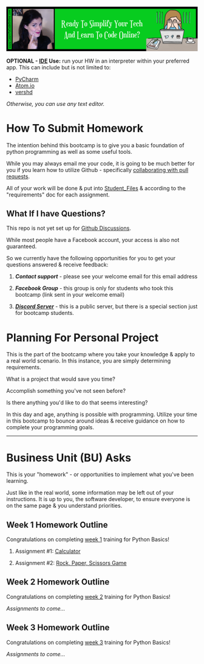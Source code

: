 <a href='https://www.learntocodeonline.com/'><img src='https://github.com/ProsperousHeart/TrainingUsingJupyter/blob/master/IMGs/learn-to-code-online.png?raw=true'></a>

**OPTIONAL - [IDE](https://docs.python.org/3/using/editors.html) Use:** run your HW in an interpreter within your preferred app. This can include but is not limited to:
- [PyCharm](https://www.jetbrains.com/pycharm/)
- [Atom.io](https://atom.io/)
- [vershd](https://prosperousheart.com/vershd/)

_Otherwise, you can use any text editor._

# How To Submit Homework

The intention behind this bootcamp is to give you a basic foundation of python programming as well as some useful tools.

While you may always email me your code, it is going to be much better for you if you learn how to utilize Github - specifically [collaborating with pull requests](https://docs.github.com/en/pull-requests/collaborating-with-pull-requests).

All of your work will be done & put into [Student_Files](Student_Files/) & according to the "requirements" doc for each assignment.

## What If I have Questions?

This repo is not yet set up for [Github Discussions](https://docs.github.com/en/discussions).

While most people have a Facebook account, your access is also not guaranteed.

So we currently have the following opportunities for you to get your questions answered & receive feedback:

1. **_Contact support_** - please see your welcome email for this email address

2. **_Facebook Group_** - this group is only for students who took this bootcamp (link sent in your welcome email)

3. **_[Discord Server](https://prosperousheart.com/discord-invite)_** - this is a public server, but there is a special section just for bootcamp students.

# Planning For Personal Project

This is the part of the bootcamp where you take your knowledge & apply to a real world scenario. In this instance, you are simply determining requirements.

What is a project that would save you time?

Accomplish something you've not seen before?

Is there anything you'd like to do that seems interesting?

In this day and age, anything is possible with programming. Utilize your time in this bootcamp to bounce around ideas & receive guidance on how to complete your programming goals.

---

# Business Unit (BU) Asks

This is your "homework" - or opportunities to implement what you've been learning.

Just like in the real world, some information may be left out of your instructions. It is up to you, the software developer, to ensure everyone is on the same page & you understand priorities.

## Week 1 Homework Outline

Congratulations on completing [week 1](../Week_1) training for Python Basics!

1. Assignment #1:  [Calculator](Requirements/W1H1-Calc.md)

2. Assignment #2:  [Rock, Paper, Scissors Game](Requirements/W1H2-RPS.md)

## Week 2 Homework Outline

Congratulations on completing [week 2](../Week_2) training for Python Basics!

_Assignments to come..._

## Week 3 Homework Outline

Congratulations on completing [week 3](../Week_3) training for Python Basics!

_Assignments to come..._